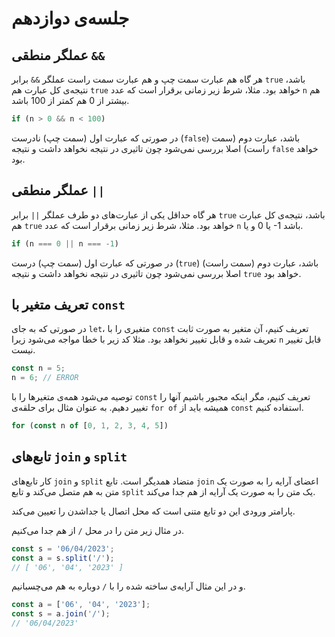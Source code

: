 # جلسه‌ی دوازدهم

## عملگر منطقی `&&`

هر گاه هم عبارت سمت چپ و هم عبارت سمت راست عملگر `&&` برابر `true` باشد، نتیجه‌ی کل عبارت هم `true` خواهد بود. مثلا، شرط زیر زمانی برقرار است که عدد `n` هم بیشتر از 0 هم کمتر از 100 باشد.

```js
if (n > 0 && n < 100)
```

در صورتی که عبارت اول (سمت چپ) نادرست (`false`) باشد، عبارت دوم (سمت راست) اصلا بررسی نمی‌شود چون تاثیری در نتیجه نخواهد داشت و نتیجه `false` خواهد بود.

## عملگر منطقی `||`

هر گاه حداقل یکی از عبارت‌های دو طرف عملگر `||` برابر `true` باشد، نتیجه‌ی کل عبارت هم `true` خواهد بود. مثلا، شرط زیر زمانی برقرار است که عدد `n` یا 0 و یا ‎-1 باشد.

```js
if (n === 0 || n === -1)
```

در صورتی که عبارت اول (سمت چپ) درست (`true`) باشد، عبارت دوم (سمت راست) اصلا بررسی نمی‌شود چون تاثیری در نتیجه نخواهد داشت و نتیجه `true` خواهد بود.

## تعریف متغیر با `const`

در صورتی که به جای `let`، متغیری را با `const` تعریف کنیم، آن متغیر به صورت ثابت تعریف شده و قابل تغییر نخواهد بود. مثلا کد زیر با خطا مواجه می‌شود زیرا `n` قابل تغییر نیست.

```js
const n = 5;
n = 6; // ERROR
```

توصیه می‌شود همه‌ی متغیرها را با `const` تعریف کنیم، مگر اینکه مجبور باشیم آنها را تغییر دهیم. به عنوان مثال برای حلقه‌ی `for of` همیشه باید از `const` استفاده کنیم.

```js
for (const n of [0, 1, 2, 3, 4, 5])
```

## تابع‌های `join` و `split`

کار تابع‌های `join` و `split` متضاد همدیگر است. تابع `join` اعضای آرایه را به صورت یک متن به هم متصل می‌کند و تابع `split` یک متن را به صورت یک آرایه از هم جدا می‌کند.

پارامتر ورودی این دو تابع متنی است که محل اتصال یا جداشدن را تعیین می‌کند.

در مثال زیر متن را در محل `/` از هم جدا می‌کنیم.

```js
const s = '06/04/2023';
const a = s.split('/');
// [ '06', '04', '2023' ]
```

و در این مثال آرایه‌ی ساخته شده را با `/` دوباره به هم می‌چسبانیم.

```js
const a = ['06', '04', '2023'];
const s = a.join('/');
// '06/04/2023'
```
